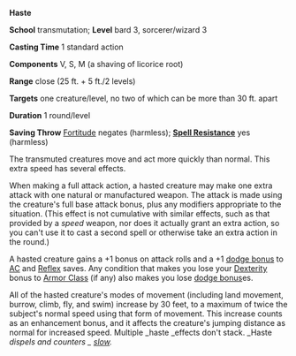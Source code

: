  **Haste**

**School** transmutation; **Level** bard 3, sorcerer/wizard 3

**Casting Time** 1 standard action

**Components** V, S, M (a shaving of licorice root)

**Range** close (25 ft. + 5 ft./2 levels)

**Targets** one creature/level, no two of which can be more than 30 ft. apart

**Duration** 1 round/level

**Saving Throw** [Fortitude](../combat#_fortitude) negates (harmless); **[Spell Resistance](../glossary#_spell-resistance)** yes (harmless)

The transmuted creatures move and act more quickly than normal. This extra speed has several effects.

When making a full attack action, a hasted creature may make one extra attack with one natural or manufactured weapon. The attack is made using the creature's full base attack bonus, plus any modifiers appropriate to the situation. (This effect is not cumulative with similar effects, such as that provided by a _speed_ weapon, nor does it actually grant an extra action, so you can't use it to cast a second spell or otherwise take an extra action in the round.)

A hasted creature gains a +1 bonus on attack rolls and a +1 [dodge bonus](../combat#_dodge-bonuses) to [AC](../combat#_armor-class) and [Reflex](../combat#_reflex) saves. Any condition that makes you lose your [Dexterity](../gettingStarted#_dexterity) bonus to [Armor Class](../combat#_armor-class) (if any) also makes you lose [dodge bonus](../combat#_dodge-bonuses)es.

All of the hasted creature's modes of movement (including land movement, burrow, climb, fly, and swim) increase by 30 feet, to a maximum of twice the subject's normal speed using that form of movement. This increase counts as an enhancement bonus, and it affects the creature's jumping distance as normal for increased speed. Multiple _haste _effects don't stack. _Haste _dispels and counters _ [slow](slow#_slow)._


